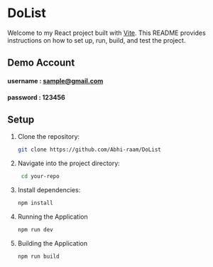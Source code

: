 # DoList

Welcome to my React project built with [Vite](https://vitejs.dev/). This README provides instructions on how to set up, run, build, and test the project.

## Demo Account
#### username : sample@gmail.com
#### password : 123456

## Setup

1. Clone the repository:
   ```bash
   git clone https://github.com/Abhi-raam/DoList
2. Navigate into the project directory:
   ```bash
    cd your-repo
3. Install dependencies:
    ```bash
    npm install
4. Running the Application
    ```bash
   npm run dev
5. Building the Application
    ```bash
    npm run build


